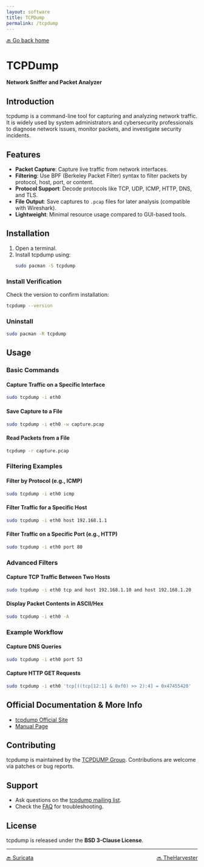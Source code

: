 ```yaml
---
layout: software
title: TCPDump
permalink: /tcpdump
---
```


[🔙 Go back home](/)

# TCPDump
**Network Sniffer and Packet Analyzer**

## Introduction  
tcpdump is a command-line tool for capturing and analyzing network traffic. It is widely used by system administrators and cybersecurity professionals to diagnose network issues, monitor packets, and investigate security incidents.

## Features  
- **Packet Capture**: Capture live traffic from network interfaces.  
- **Filtering**: Use BPF (Berkeley Packet Filter) syntax to filter packets by protocol, host, port, or content.  
- **Protocol Support**: Decode protocols like TCP, UDP, ICMP, HTTP, DNS, and TLS.  
- **File Output**: Save captures to `.pcap` files for later analysis (compatible with Wireshark).  
- **Lightweight**: Minimal resource usage compared to GUI-based tools.  

## Installation  

1. Open a terminal.  
2. Install tcpdump using:  
   ```sh  
   sudo pacman -S tcpdump  
   ```  

### Install Verification  
Check the version to confirm installation:  
```sh  
tcpdump --version  
```  

### Uninstall  
```sh  
sudo pacman -R tcpdump  
```  

## Usage  

### Basic Commands  

#### Capture Traffic on a Specific Interface  
```sh  
sudo tcpdump -i eth0  
```  

#### Save Capture to a File  
```sh  
sudo tcpdump -i eth0 -w capture.pcap  
```  

#### Read Packets from a File  
```sh  
tcpdump -r capture.pcap  
```  

### Filtering Examples  

#### Filter by Protocol (e.g., ICMP)  
```sh  
sudo tcpdump -i eth0 icmp  
```  

#### Filter Traffic for a Specific Host  
```sh  
sudo tcpdump -i eth0 host 192.168.1.1  
```  

#### Filter Traffic on a Specific Port (e.g., HTTP)  
```sh  
sudo tcpdump -i eth0 port 80  
```  

### Advanced Filters  

#### Capture TCP Traffic Between Two Hosts  
```sh  
sudo tcpdump -i eth0 tcp and host 192.168.1.10 and host 192.168.1.20  
```  

#### Display Packet Contents in ASCII/Hex  
```sh  
sudo tcpdump -i eth0 -A  
```  

### Example Workflow  

#### Capture DNS Queries  
```sh  
sudo tcpdump -i eth0 port 53  
```  

#### Capture HTTP GET Requests  
```sh  
sudo tcpdump -i eth0 'tcp[((tcp[12:1] & 0xf0) >> 2):4] = 0x47455420'  
```  

## Official Documentation & More Info  
- [tcpdump Official Site](https://www.tcpdump.org/)  
- [Manual Page](https://www.tcpdump.org/manpages/tcpdump.1.html)  

## Contributing  
tcpdump is maintained by the [TCPDUMP Group](https://www.tcpdump.org/#contributing). Contributions are welcome via patches or bug reports.  

## Support  
- Ask questions on the [tcpdump mailing list](https://www.tcpdump.org/#mailing-lists).  
- Check the [FAQ](https://www.tcpdump.org/faq.html) for troubleshooting.  

## License  
tcpdump is released under the **BSD 3-Clause License**.  

---

<div style="display: flex; justify-content: space-between;">
  <a href="suricata">🔙 Suricata</a>
  <a href="theharvester">🔜 TheHarvester</a>
</div>
